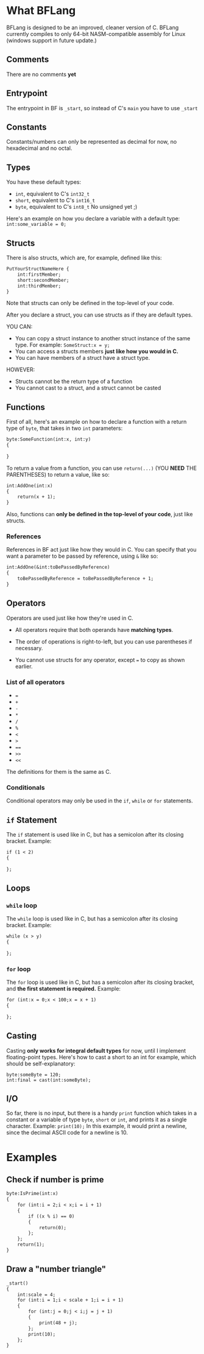 # What BFLang
BFLang is designed to be an improved, cleaner version of C.
BFLang currently compiles to only 64-bit NASM-compatible assembly for Linux (windows support in future update.)

## Comments

There are no comments **yet**

## Entrypoint

The entrypoint in BF is `_start`, so instead of C's `main` you have to use `_start`

## Constants

Constants/numbers can only be represented as decimal for now, no hexadecimal and no octal.

## Types

You have these default types:
- `int`, equivalent to C's `int32_t`
- `short`, equivalent to C's `int16_t`
- `byte`, equivalent to C's `int8_t`
No unsigned yet ;)

Here's an example on how you declare a variable with a default type:
`int:some_variable = 0;`

## Structs

There is also structs, which are, for example, defined like this:
```txt
PutYourStructNameHere {
    int:firstMember;
    short:secondMember;
    int:thirdMember;
}
```

Note that structs can only be defined in the top-level of your code.

After you declare a struct, you can use structs as if they are default types.

YOU CAN:
- You can copy a struct instance to another struct instance of the same type. For example:
`SomeStruct:x = y;`
- You can access a structs members **just like how you would in C.**
- You can have members of a struct have a struct type.

HOWEVER:
- Structs cannot be the return type of a function
- You cannot cast to a struct, and a struct cannot be casted

## Functions

First of all, here's an example on how to declare a function with a return type of `byte`, that takes in two `int` parameters:
```txt
byte:SomeFunction(int:x, int:y)
{
    
}
```

To return a value from a function, you can use `return(...)` (YOU **NEED** THE PARENTHESES) to return a value, like so:
```txt
int:AddOne(int:x)
{
    return(x + 1);
}
```

Also, functions can **only be defined in the top-level of your code**, just like structs.

### References

References in BF act just like how they would in C.
You can specify that you want a parameter to be passed by reference, using `&` like so:
```txt
int:AddOne(&int:toBePassedByReference)
{
    toBePassedByReference = toBePassedByReference + 1;
}
```

## Operators

Operators are used just like how they're used in C.

- All operators require that both operands have **matching types**.

- The order of operations is right-to-left, but you can use parentheses if necessary.

- You cannot use structs for any operator, except `=` to copy as shown earlier.

### List of all operators
- `=`
- `+`
- `-`
- `*`
- `/`
- `%`
- `<`
- `>`
- `==`
- `>>`
- `<<`

The definitions for them is the same as C.

### Conditionals

Conditional operators may only be used in the `if`, `while` or `for` statements.

## `if` Statement

The `if` statement is used like in C, but has a semicolon after its closing bracket. Example:
```txt
if (1 < 2)
{
    
};
```

## Loops

### `while` loop
The `while` loop is used like in C, but has a semicolon after its closing bracket. Example:
```txt
while (x > y)
{
    
};
```

### `for` loop

The `for` loop is used like in C, but has a semicolon after its closing bracket, and **the first statement is required.** Example:
```txt
for (int:x = 0;x < 100;x = x + 1)
{
    
};
```

## Casting

Casting **only works for integral default types** for now, until I implement floating-point types. 
Here's how to cast a short to an int for example, which should be self-explanatory:
```
byte:someByte = 120;
int:final = cast(int:someByte);
```

## I/O
So far, there is no input, but there is a handy `print` function which takes in a constant or a variable of type `byte`, `short` or `int`, and prints it as a single character.
Example:
`print(10);`
In this example, it would print a newline, since the decimal ASCII code for a newline is 10.

# Examples

## Check if number is prime
```txt
byte:IsPrime(int:x)
{
    for (int:i = 2;i < x;i = i + 1)
    {
        if ((x % i) == 0)
        {
            return(0);
        };
    };
    return(1);
}
```
## Draw a "number triangle"
```txt
_start()
{
    int:scale = 4;
    for (int:i = 1;i < scale + 1;i = i + 1)
    {
        for (int:j = 0;j < i;j = j + 1)
        {
            print(48 + j);
        };
        print(10);
    };
}
```
